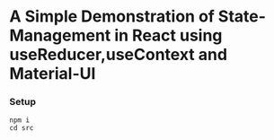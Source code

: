 # A Simple Demonstration of State-Management in React using useReducer,useContext and Material-UI

### Setup
```
npm i
cd src
```

